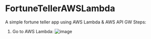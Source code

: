 # FortuneTellerAWSLambda
A simple fortune teller app using AWS Lambda &amp; AWS API GW
Steps:
1) Go to AWS Lambda:
   ![image](https://github.com/SalmaMahfouz/FortuneTellerAWSLambda/assets/56725273/0bdbc517-345e-415b-a0c2-dfecdc9db5e3)
   

